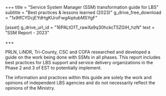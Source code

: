 +++
title = "Service System Manager (SSM) transformation guide for LBS"
subtitle = "Best practices & lessons learned (2023)"
g_drive_free_download = "1x9tfCYDcjEYdHgKUroFwgAiptubMSYgF"

[asset]
  g_drive_url_id = "16PALtO1T_rawXa9q30hckcT5ZGIH_hzN"
  text = "SSM Report - 2023"
  

+++

PRLN, LiNDR, Tri-County, CSC and COFA researched and developed a guide on the work being done with SSMs in all phases.  This report includes best practices for LBS support and service delivery organizations in the Phase 2 and 3 of EST to potentially implement.  
  
The information and practices within this guide are solely the work and opinions of independent LBS agencies and do not necessarily reflect the opinions of the Ministry.
